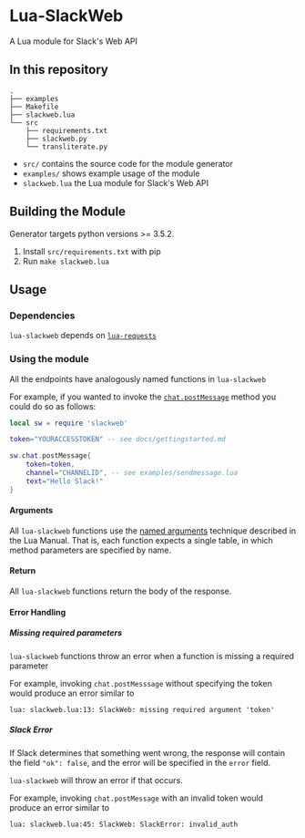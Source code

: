 # Lua-SlackWeb

A Lua module for Slack's Web API

## In this repository

    .
    ├── examples
    ├── Makefile
    ├── slackweb.lua
    └── src
        ├── requirements.txt
        ├── slackweb.py
        └── transliterate.py

 * `src/` contains the source code for the module generator
 * `examples/` shows example usage of the module
 * `slackweb.lua` the Lua module for Slack's Web API

 ## Building the Module

Generator targets python versions >= 3.5.2.

1. Install `src/requirements.txt` with pip
2. Run `make slackweb.lua`

## Usage

### Dependencies

`lua-slackweb` depends on [`lua-requests`](https://github.com/JakobGreen/lua-requests)

### Using the module

All the endpoints have analogously named functions in `lua-slackweb`

For example, if you wanted to invoke the [`chat.postMessage`](https://api.slack.com/methods/chat.postMessage) method you could do so as follows:

```lua
local sw = require 'slackweb'

token="YOURACCESSTOKEN" -- see docs/gettingstarted.md

sw.chat.postMessage{
    token=token,
    channel="CHANNELID", -- see examples/sendmessage.lua
    text="Hello Slack!"
}
```

#### Arguments

All `lua-slackweb` functions use the [named arguments](https://www.lua.org/pil/5.3.html) technique described in the Lua Manual. That is, each function expects a single table, in which method parameters are specified by name.

#### Return

All `lua-slackweb` functions return the body of the response.


#### Error Handling


##### Missing required parameters

`lua-slackweb` functions throw an error when a function is missing a required parameter

For example, invoking `chat.postMesssage` without specifying the token would produce an error similar to

```
lua: slackweb.lua:13: SlackWeb: missing required argument 'token'
```

##### Slack Error

If Slack determines that something went wrong, the response will contain the 
field `"ok": false`, and the error will be specified in the `error` field.

`lua-slackweb` will throw an error if that occurs.

For example, invoking `chat.postMessage` with an invalid token would produce an error similar to

```
lua: slackweb.lua:45: SlackWeb: SlackError: invalid_auth
```

